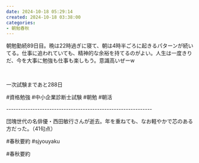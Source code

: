 ```yaml
---
date: 2024-10-18 05:29:14
created: 2024-10-18 03:38:00
categories:
- 朝勉春秋
---
```


朝勉勤続89日目。晩は22時過ぎに寝て、朝は4時半ごろに起きるパターンが続いてる。仕事に追われていても、精神的な余裕を持てるのがよい。人生は一度きりだ、今を大事に勉強も仕事も楽しもう。意識高いぜーw

<br>

一次試験まであと288日

#資格勉強 #中小企業診断士試験 #朝勉 #朝活

\-------------------------------------------------------------

団塊世代の名俳優・西田敏行さんが逝去。年を重ねても、なお軽やかで芯のある方だった。（41句点）  

#春秋要約 #sjyouyaku

#春秋要約